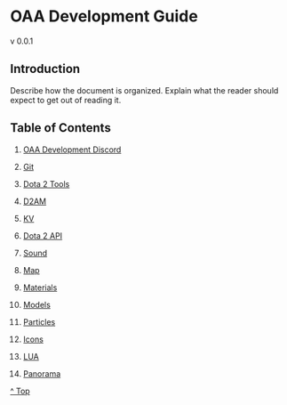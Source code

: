 <head>

</head>

# OAA Development Guide

v 0.0.1

## Introduction

Describe how the document is organized. Explain what the reader should expect to get out of reading it.

## Table of Contents

1. [OAA Development Discord][1]

2. [Git][2]

3. [Dota 2 Tools][3]

4. [D2AM][4]

5. [KV][5]

6. [Dota 2 API][6]

7. [Sound][7]

8. [Map][8]

9. [Materials][9]

10. [Models][10]

11. [Particles][11]

12. [Icons][12]

13. [LUA][13]

14. [Panorama][14]

[^ Top][99]

[1]: discord/README.md
[2]: git/README.md
[3]: dota2tools/README.md
[4]: d2am/README.md
[5]: kv/README.md
[6]: api/README.md
[7]: sound/README.md
[8]: map/README.md
[9]: materials/README.md
[10]: models/README.md
[11]: particles/README.md
[12]: icons/README.md
[13]: lua/README.md
[14]: panorama/README.md
[99]: README.md
